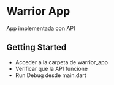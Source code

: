 # Warrior App

App implementada con API

## Getting Started

- Acceder a la carpeta de warrior_app
- Verificar que la API funcione
- Run Debug desde main.dart
